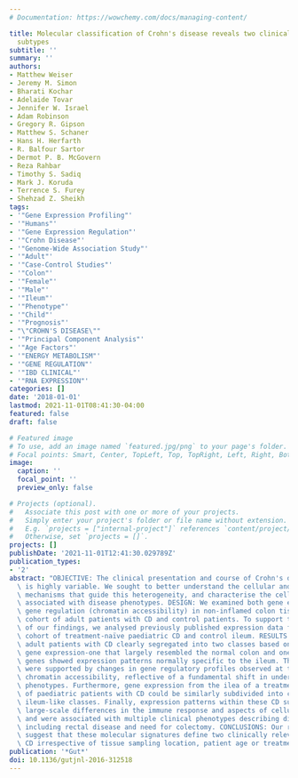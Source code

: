 ```yaml
---
# Documentation: https://wowchemy.com/docs/managing-content/

title: Molecular classification of Crohn's disease reveals two clinically relevant
  subtypes
subtitle: ''
summary: ''
authors:
- Matthew Weiser
- Jeremy M. Simon
- Bharati Kochar
- Adelaide Tovar
- Jennifer W. Israel
- Adam Robinson
- Gregory R. Gipson
- Matthew S. Schaner
- Hans H. Herfarth
- R. Balfour Sartor
- Dermot P. B. McGovern
- Reza Rahbar
- Timothy S. Sadiq
- Mark J. Koruda
- Terrence S. Furey
- Shehzad Z. Sheikh
tags:
- '"Gene Expression Profiling"'
- '"Humans"'
- '"Gene Expression Regulation"'
- '"Crohn Disease"'
- '"Genome-Wide Association Study"'
- '"Adult"'
- '"Case-Control Studies"'
- '"Colon"'
- '"Female"'
- '"Male"'
- '"Ileum"'
- '"Phenotype"'
- '"Child"'
- '"Prognosis"'
- "\"CROHN'S DISEASE\""
- '"Principal Component Analysis"'
- '"Age Factors"'
- '"ENERGY METABOLISM"'
- '"GENE REGULATION"'
- '"IBD CLINICAL"'
- '"RNA EXPRESSION"'
categories: []
date: '2018-01-01'
lastmod: 2021-11-01T08:41:30-04:00
featured: false
draft: false

# Featured image
# To use, add an image named `featured.jpg/png` to your page's folder.
# Focal points: Smart, Center, TopLeft, Top, TopRight, Left, Right, BottomLeft, Bottom, BottomRight.
image:
  caption: ''
  focal_point: ''
  preview_only: false

# Projects (optional).
#   Associate this post with one or more of your projects.
#   Simply enter your project's folder or file name without extension.
#   E.g. `projects = ["internal-project"]` references `content/project/deep-learning/index.md`.
#   Otherwise, set `projects = []`.
projects: []
publishDate: '2021-11-01T12:41:30.029789Z'
publication_types:
- '2'
abstract: "OBJECTIVE: The clinical presentation and course of Crohn's disease (CD)\
  \ is highly variable. We sought to better understand the cellular and molecular\
  \ mechanisms that guide this heterogeneity, and characterise the cellular processes\
  \ associated with disease phenotypes. DESIGN: We examined both gene expression and\
  \ gene regulation (chromatin accessibility) in non-inflamed colon tissue from a\
  \ cohort of adult patients with CD and control patients. To support the generality\
  \ of our findings, we analysed previously published expression data from a large\
  \ cohort of treatment-naïve paediatric CD and control ileum. RESULTS: We found that\
  \ adult patients with CD clearly segregated into two classes based on colon tissue\
  \ gene expression-one that largely resembled the normal colon and one where certain\
  \ genes showed expression patterns normally specific to the ileum. These classes\
  \ were supported by changes in gene regulatory profiles observed at the level of\
  \ chromatin accessibility, reflective of a fundamental shift in underlying molecular\
  \ phenotypes. Furthermore, gene expression from the ilea of a treatment-naïve cohort\
  \ of paediatric patients with CD could be similarly subdivided into colon-like and\
  \ ileum-like classes. Finally, expression patterns within these CD subclasses highlight\
  \ large-scale differences in the immune response and aspects of cellular metabolism,\
  \ and were associated with multiple clinical phenotypes describing disease behaviour,\
  \ including rectal disease and need for colectomy. CONCLUSIONS: Our results strongly\
  \ suggest that these molecular signatures define two clinically relevant forms of\
  \ CD irrespective of tissue sampling location, patient age or treatment status."
publication: '*Gut*'
doi: 10.1136/gutjnl-2016-312518
---
```

